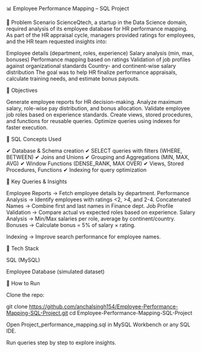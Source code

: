 📊 Employee Performance Mapping – SQL Project

🔹 Problem Scenario
ScienceQtech, a startup in the Data Science domain, required analysis of its employee database for HR performance mapping. As part of the HR appraisal cycle, managers provided ratings for employees, and the HR team requested insights into:

Employee details (department, roles, experience)
Salary analysis (min, max, bonuses)
Performance mapping based on ratings
Validation of job profiles against organizational standards
Country- and continent-wise salary distribution
The goal was to help HR finalize performance appraisals, calculate training needs, and estimate bonus payouts.

🔹 Objectives

Generate employee reports for HR decision-making.
Analyze maximum salary, role-wise pay distribution, and bonus allocation.
Validate employee job roles based on experience standards.
Create views, stored procedures, and functions for reusable queries.
Optimize queries using indexes for faster execution.

🔹 SQL Concepts Used

✔ Database & Schema creation
✔ SELECT queries with filters (WHERE, BETWEEN)
✔ Joins and Unions
✔ Grouping and Aggregations (MIN, MAX, AVG)
✔ Window Functions (DENSE_RANK, MAX OVER)
✔ Views, Stored Procedures, Functions
✔ Indexing for query optimization

🔹 Key Queries & Insights

Employee Reports → Fetch employee details by department.
Performance Analysis → Identify employees with ratings <2, >4, and 2-4.
Concatenated Names → Combine first and last names in Finance dept.
Job Profile Validation → Compare actual vs expected roles based on experience.
Salary Analysis → Min/Max salaries per role, average by continent/country.
Bonuses → Calculate bonus = 5% of salary × rating.

Indexing → Improve search performance for employee names.

🔹 Tech Stack

SQL (MySQL)

Employee Database (simulated dataset)

🔹 How to Run

Clone the repo:

git clone https://github.com/anchalsingh154/Employee-Performance-Mapping-SQL-Project.git
cd Employee-Performance-Mapping-SQL-Project


Open Project_performance_mapping.sql in MySQL Workbench or any SQL IDE.

Run queries step by step to explore insights.
